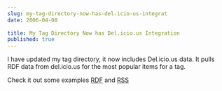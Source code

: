 ```yaml
---
slug: my-tag-directory-now-has-del-icio-us-integrat
date: 2006-04-08
 
title: My Tag Directory Now has Del.icio.us Integration
published: true
---
```

I have updated my tag directory, it now includes Del.icio.us data.  It pulls RDF data from del.icio.us for the most popular items for a tag.<p />Check it out some examples <a href="http://www.kinlan.co.uk/tag/RDF">RDF</a> and <a href="http://www.kinlan.co.uk/tag/RSS">RSS</a><p />

